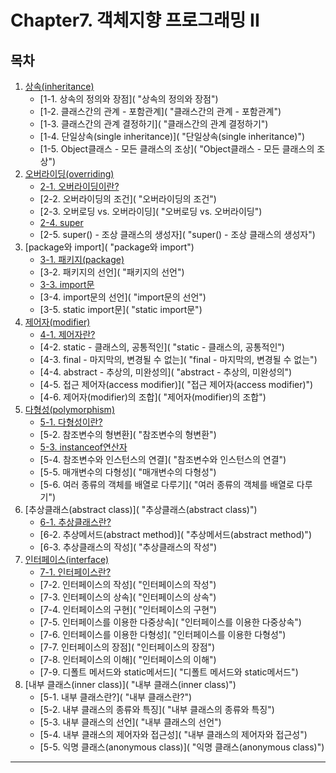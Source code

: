 # Chapter7. 객체지향 프로그래밍 II

## 목차
1. [상속(inheritance)]( "상속(inheritance)")
    - [1-1. 상속의 정의와 장점]( "상속의 정의와 장점")
    - [1-2. 클래스간의 관계 - 포함관계]( "클래스간의 관계 - 포함관계")
    - [1-3. 클래스간의 관계 결정하기]( "클래스간의 관계 결정하기")
    - [1-4. 단일상속(single inheritance)]( "단일상속(single inheritance)")
    - [1-5. Object클래스 - 모든 클래스의 조상]( "Object클래스 - 모든 클래스의 조상")
2. [오버라이딩(overriding)]( "오버라이딩(overriding)")
    - [2-1. 오버라이딩이란?]( "오버라이딩이란?")
    - [2-2. 오버라이딩의 조건]( "오버라이딩의 조건")
    - [2-3. 오버로딩 vs. 오버라이딩]( "오버로딩 vs. 오버라이딩")
    - [2-4. super]( "super")
    - [2-5. super() - 조상 클래스의 생성자]( "super() - 조상 클래스의 생성자")
3. [package와 import]( "package와 import")
    - [3-1. 패키지(package)]( "패키지(package)")
    - [3-2. 패키지의 선언]( "패키지의 선언")
    - [3-3. import문]( "import문")
    - [3-4. import문의 선언]( "import문의 선언")
    - [3-5. static import문]( "static import문")
4. [제어자(modifier)]( "제어자(modifier)")
    - [4-1. 제어자란?]( "제어자란?")
    - [4-2. static - 클래스의, 공통적인]( "static - 클래스의, 공통적인")
    - [4-3. final - 마지막의, 변경될 수 없는]( "final - 마지막의, 변경될 수 없는")
    - [4-4. abstract - 추상의, 미완성의]( "abstract - 추상의, 미완성의")
    - [4-5. 접근 제어자(access modifier)]( "접근 제어자(access modifier)")
    - [4-6. 제어자(modifier)의 조합]( "제어자(modifier)의 조합")
5. [다형성(polymorphism)]( "다형성(polymorphism)")
    - [5-1. 다형성이란?]( "다형성이란?")
    - [5-2. 참조변수의 형변환]( "참조변수의 형변환")
    - [5-3. instanceof연산자]( "instanceof연산자")
    - [5-4. 참조변수와 인스턴스의 연결]( "참조변수와 인스턴스의 연결")
    - [5-5. 매개변수의 다형성]( "매개변수의 다형성")
    - [5-6. 여러 종류의 객체를 배열로 다루기]( "여러 종류의 객체를 배열로 다루기")
6. [추상클래스(abstract class)]( "추상클래스(abstract class)")
    - [6-1. 추상클래스란?]( "추상클래스란?")
    - [6-2. 추상메서드(abstract method)]( "추상메서드(abstract method)")
    - [6-3. 추상클래스의 작성]( "추상클래스의 작성")
7. [인터페이스(interface)]( "인터페이스(interface)")
    - [7-1. 인터페이스란?]( "인터페이스란?")
    - [7-2. 인터페이스의 작성]( "인터페이스의 작성")
    - [7-3. 인터페이스의 상속]( "인터페이스의 상속")
    - [7-4. 인터페이스의 구현]( "인터페이스의 구현")
    - [7-5. 인터페이스를 이용한 다중상속]( "인터페이스를 이용한 다중상속")
    - [7-6. 인터페이스를 이용한 다형성]( "인터페이스를 이용한 다형성")
    - [7-7. 인터페이스의 장점]( "인터페이스의 장점")
    - [7-8. 인터페이스의 이해]( "인터페이스의 이해")
    - [7-9. 디폴트 메서드와 static메서드]( "디폴트 메서드와 static메서드")
8. [내부 클래스(inner class)]( "내부 클래스(inner class)")
    - [5-1. 내부 클래스란?]( "내부 클래스란?")
    - [5-2. 내부 클래스의 종류와 특징]( "내부 클래스의 종류와 특징")
    - [5-3. 내부 클래스의 선언]( "내부 클래스의 선언")
    - [5-4. 내부 클래스의 제어자와 접근성]( "내부 클래스의 제어자와 접근성")
    - [5-5. 익명 클래스(anonymous class)]( "익명 클래스(anonymous class)")

---

##

#####

#####


##

#####

#####


##

#####

#####


##

#####

#####

